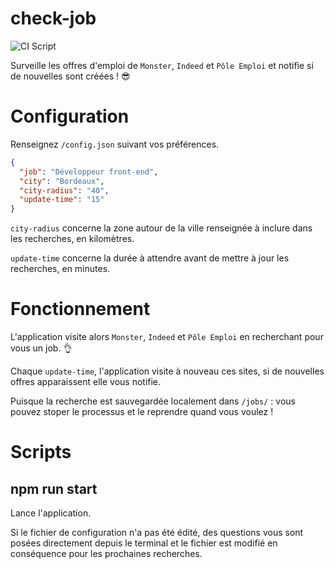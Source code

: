 # check-job

![CI Script](https://github.com/tobudim/check-job/workflows/CI%20Script/badge.svg)

Surveille les offres d'emploi de `Monster`, `Indeed` et `Pôle Emploi` et notifie si de nouvelles sont créées ! 😎

# Configuration

Renseignez `/config.json` suivant vos préférences.

```json
{
  "job": "Développeur front-end",
  "city": "Bordeaux",
  "city-radius": "40",
  "update-time": "15"
}
```

`city-radius` concerne la zone autour de la ville renseignée à inclure dans les recherches, en kilomètres.

`update-time` concerne la durée à attendre avant de mettre à jour les recherches, en minutes.

# Fonctionnement

L'application visite alors `Monster`, `Indeed` et `Pôle Emploi` en recherchant pour vous un job. 👌

Chaque `update-time`, l'application visite à nouveau ces sites, si de nouvelles offres apparaissent elle vous notifie.

Puisque la recherche est sauvegardée localement dans `/jobs/` : vous pouvez stoper le processus et le reprendre quand vous voulez !

# Scripts

## npm run start

Lance l'application.

Si le fichier de configuration n'a pas été édité, des questions vous sont posées directement depuis le terminal et le fichier est modifié en conséquence pour les prochaines recherches.

